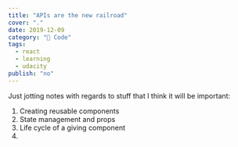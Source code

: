 ```yaml
---
title: "APIs are the new railroad"
cover: "."
date: 2019-12-09
category: "🔮 Code"
tags:
  - react
  - learning
  - udacity
publish: "no"
---
```


Just jotting notes with regards to stuff that I think it will be important: 
1. Creating reusable components
2. State management and props
3. Life cycle of a giving component
4. 